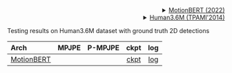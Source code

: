 <!-- [BACKBONE] -->

<details>
<summary align="right"><a href="https://arxiv.org/abs/2210.06551">MotionBERT (2022)</a></summary>

```bibtex
 @misc{Zhu_Ma_Liu_Liu_Wu_Wang_2022,
 title={Learning Human Motion Representations: A Unified Perspective},
 author={Zhu, Wentao and Ma, Xiaoxuan and Liu, Zhaoyang and Liu, Libin and Wu, Wayne and Wang, Yizhou},
 year={2022},
 month={Oct},
 language={en-US}
 }
```

</details>

<!-- [DATASET] -->

<details>
<summary align="right"><a href="https://ieeexplore.ieee.org/abstract/document/6682899/">Human3.6M (TPAMI'2014)</a></summary>

```bibtex
@article{h36m_pami,
author = {Ionescu, Catalin and Papava, Dragos and Olaru, Vlad and Sminchisescu, Cristian},
title = {Human3.6M: Large Scale Datasets and Predictive Methods for 3D Human Sensing in Natural Environments},
journal = {IEEE Transactions on Pattern Analysis and Machine Intelligence},
publisher = {IEEE Computer Society},
volume = {36},
number = {7},
pages = {1325-1339},
month = {jul},
year = {2014}
}
```

</details>

Testing results on Human3.6M dataset with ground truth 2D detections

| Arch                                                                                              | MPJPE | P-MPJPE |    ckpt    |    log    |
| :------------------------------------------------------------------------------------------------ | :---: | :-----: | :--------: | :-------: |
| [MotionBERT](/configs/body_3d_keypoint/video_pose_lift/h36m/vid_pl_motionbert_8xb32-120e_h36m.py) |       |         | [ckpt](<>) | [log](<>) |
